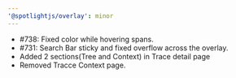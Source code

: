 ```yaml
---
'@spotlightjs/overlay': minor
---
```


- #738: Fixed color while hovering spans.
- #731: Search Bar sticky and fixed overflow across the overlay.
- Added 2 sections(Tree and Context) in Trace detail page
- Removed Tracce Context page.
